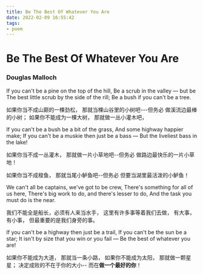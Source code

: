 ```yaml
---
title: Be The Best Of Whatever You Are
date: 2022-02-09 16:55:42
tags:
- poem
---
```

# Be The Best Of Whatever You Are

###  Douglas Malloch

If you can't be a pine on the top of the hill,
  Be a scrub in the valley — but be
The best little scrub by the side of the rill;
  Be a bush if you can't be a tree.

如果你当不成山巅的一棵劲松，
那就当棵山谷里的小树吧---但务必
做溪流边最棒的小树；
如果你不能成为一棵大树，
那就做一丛小灌木吧，

If you can't be a bush be a bit of the grass,
  And some highway happier make;
If you can't be a muskie then just be a bass —
  But the liveliest bass in the lake!

如果你当不成一丛灌木，
那就做一片小草地吧--但务必
做路边最快乐的一片小草地！

如果你当不成梭鱼，
那就当尾小鲈鱼吧--但务必
但要当湖里最活泼的小鲈鱼！

We can't all be captains, we've got to be crew,
  There's something for all of us here,
There's big work to do, and there's lesser to do,
  And the task you must do is the near.

我们不能全是船长，必须有人来当水手，
这里有许多事等着我们去做，
有大事，有小事，
但最重要的是我们身旁的事。

If you can't be a highway then just be a trail,
  If you can't be the sun be a star;
It isn't by size that you win or you fail —
  Be the best of whatever you are!

如果你不能成为大道，
那就当一条小路，
如果你不能成为太阳，
那就做一颗星星；
决定成败的不在于你的大小--
而在**做一个最好的你**！

